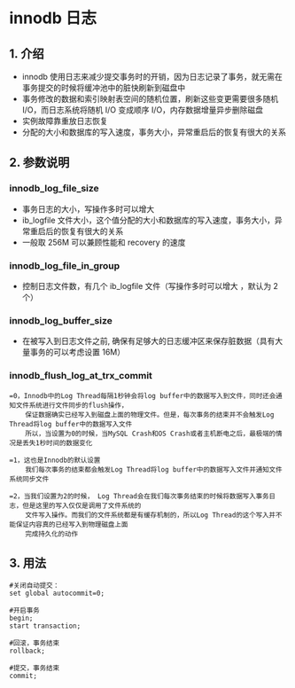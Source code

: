 # innodb 日志

## 1. 介绍

- innodb 使用日志来减少提交事务时的开销，因为日志记录了事务，就无需在事务提交的时候将缓冲池中的脏快刷新到磁盘中
- 事务修改的数据和索引映射表空间的随机位置，刷新这些变更需要很多随机 I/O，而日志系统将随机 I/O 变成顺序 I/O，内存数据增量异步删除磁盘
- 实例故障靠重放日志恢复
- 分配的大小和数据库的写入速度，事务大小，异常重启后的恢复有很大的关系

## 2. 参数说明

### innodb_log_file_size

- 事务日志的大小，写操作多时可以增大
- ib_logfile 文件大小，这个值分配的大小和数据库的写入速度，事务大小，异常重启后的恢复有很大的关系
- 一般取 256M 可以兼顾性能和 recovery 的速度

### innodb_log_file_in_group

- 控制日志文件数，有几个 ib_logfile 文件（写操作多时可以增大 ，默认为 2 个）

### innodb_log_buffer_size

- 在被写入到日志文件之前, 确保有足够大的日志缓冲区来保存脏数据（具有大量事务的可以考虑设置 16M）

### innodb_flush_log_at_trx_commit

```
=0，Innodb中的Log Thread每隔1秒钟会将log buffer中的数据写入到文件，同时还会通知文件系统进行文件同步的flush操作，
    保证数据确实已经写入到磁盘上面的物理文件。但是，每次事务的结束并不会触发Log Thread将log buffer中的数据写入文件
    所以，当设置为0的时候，当MySQL Crash和OS Crash或者主机断电之后，最极端的情况是丢失1秒时间的数据变化

=1，这也是Innodb的默认设置
    我们每次事务的结束都会触发Log Thread将log buffer中的数据写入文件并通知文件系统同步文件

=2，当我们设置为2的时候， Log Thread会在我们每次事务结束的时候将数据写入事务日志，但是这里的写入仅仅是调用了文件系统的
    文件写入操作。而我们的文件系统都是有缓存机制的，所以Log Thread的这个写入并不能保证内容真的已经写入到物理磁盘上面
    完成持久化的动作
```

## 3. 用法

```
#关闭自动提交：
set global autocommit=0;

#开启事务
begin;
start transaction;

#回滚，事务结束
rollback;

#提交，事务结束
commit;
```
